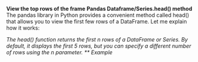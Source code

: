 **View the top rows of the frame**
**Pandas Dataframe/Series.head() method**
 The pandas library in Python provides a convenient method called head() that allows you to view the first few rows of a DataFrame. Let me explain how it works:

*The head() function returns the first n rows of a DataFrame or Series.
*By default, it displays the first 5 rows, but you can specify a different number of rows using the n parameter.
** Example**